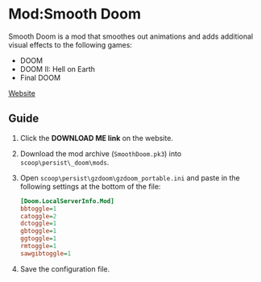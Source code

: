# Mod:Smooth Doom

Smooth Doom is a mod that smoothes out animations and adds additional visual
effects to the following games:

- DOOM
- DOOM II: Hell on Earth
- Final DOOM

[Website][]

## Guide

1. Click the **DOWNLOAD ME link** on the website.
1. Download the mod archive (`SmoothDoom.pk3`) into `scoop\persist\_doom\mods`.
1. Open `scoop\persist\gzdoom\gzdoom_portable.ini` and paste in the following
   settings at the bottom of the file:

   ```ini
   [Doom.LocalServerInfo.Mod]
   bbtoggle=1
   catoggle=2
   dctoggle=1
   gbtoggle=1
   ggtoggle=1
   rmtoggle=1
   sawgibtoggle=1
   ```

1. Save the configuration file.

<!-- Reference Links -->

[website]: https://forum.zdoom.org/viewtopic.php?t=45550

